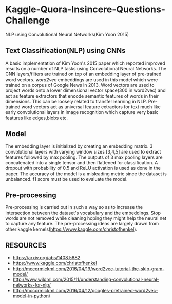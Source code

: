 # Kaggle-Quora-Insincere-Questions-Challenge
NLP using Convolutional Neural Networks(Kim Yoon 2015)

## Text Classification(NLP) using CNNs
A basic implementation of Kim Yoon's 2015 paper which reported improved results on a number of NLP tasks using Convolutional Neural Networks. The CNN layers/filters are trained on top of an embedding layer of pre-trained word vectors. *word2vec* embeddings are used in this model which were trained on a corpus of Google News in 2013. Word vectors are used to project words onto a lower dimensional vector space(300 in word2vec) and act as feature extractors that encode semantic features of words in their dimensions.
This can be loosely related to transfer learning in NLP. Pre-trained word vectors act as universal feature extractors for text much like early convolutional layers in image recognition which capture very basic features like edges,blobs etc.
## Model ##
The embedding layer is initialized by creating an embedding matrix. 3 convolutional layers with varying window sizes [3,4,5] are used to extract features followed by max pooling. The outputs of 3 max pooling layers are concatenated into a single tensor and then flattened for classification. A dropout with probability of 0.5 and ReLU activation is used as done in the paper.
The accuracy of the model is a misleading metric since the dataset is unbalanced. f1 score must be used to evaluate the model.
## Pre-processing ##
Pre-processing is carried out in such a way so as to increase the intersection between the dataset's vocabulary and the embeddings. Stop words are not removed while cleaning hoping they might help the neural net to capture any feature. The pre-processing ideas are largely drawn from other kaggle kernels(https://www.kaggle.com/christofhenkel).

## RESOURCES
* https://arxiv.org/abs/1408.5882
* https://www.kaggle.com/christofhenkel
* http://mccormickml.com/2016/04/19/word2vec-tutorial-the-skip-gram-model/
* http://www.wildml.com/2015/11/understanding-convolutional-neural-networks-for-nlp/
* http://mccormickml.com/2016/04/12/googles-pretrained-word2vec-model-in-python/
